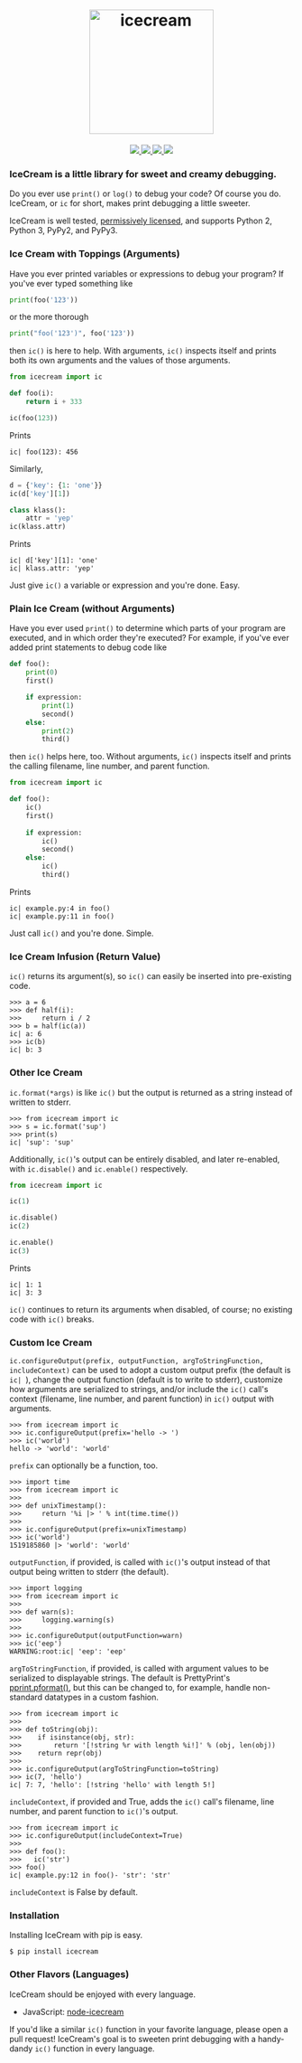 <h1 align="center">
  <img src="icon.svg" width="220px" alt="icecream">
</h1>

<p align="center">
  <a href="https://pypi.python.org/pypi/icecream">
    <img src="https://badge.fury.io/py/icecream.svg">
  </a>
  <a href="https://travis-ci.org/gruns/icecream">
    <img src="https://img.shields.io/travis/gruns/icecream.svg">
  </a>
  <a href="http://unlicense.org/">
    <img src="https://img.shields.io/pypi/l/icecream.svg">
  </a>
  <a href="https://pypi.python.org/pypi/icecream">
    <img src="https://img.shields.io/pypi/pyversions/icecream.svg">
  </a>
</p>


### IceCream is a little library for sweet and creamy debugging.

Do you ever use `print()` or `log()` to debug your code? Of course you
do. IceCream, or `ic` for short, makes print debugging a little sweeter.

IceCream is well tested, [permissively licensed](LICENSE.txt), and supports
Python 2, Python 3, PyPy2, and PyPy3.


### Ice Cream with Toppings (Arguments)

Have you ever printed variables or expressions to debug your program? If you've
ever typed something like

```python
print(foo('123'))
```

or the more thorough


```python
print("foo('123')", foo('123'))
```

then `ic()` is here to help. With arguments, `ic()` inspects itself and prints
both its own arguments and the values of those arguments.

```python
from icecream import ic

def foo(i):
    return i + 333

ic(foo(123))
```

Prints

```
ic| foo(123): 456
```

Similarly,

```python
d = {'key': {1: 'one'}}
ic(d['key'][1])

class klass():
    attr = 'yep'
ic(klass.attr)
```

Prints

```
ic| d['key'][1]: 'one'
ic| klass.attr: 'yep'
```

Just give `ic()` a variable or expression and you're done. Easy.


### Plain Ice Cream (without Arguments)

Have you ever used `print()` to determine which parts of your program are
executed, and in which order they're executed? For example, if you've ever added
print statements to debug code like

```python
def foo():
    print(0)
    first()

    if expression:
        print(1)
        second()
    else:
        print(2)
        third()
```

then `ic()` helps here, too. Without arguments, `ic()` inspects itself and
prints the calling filename, line number, and parent function.

```python
from icecream import ic

def foo():
    ic()
    first()
    
    if expression:
        ic()
        second()
    else:
        ic()
        third()
```

Prints

```
ic| example.py:4 in foo()
ic| example.py:11 in foo()
```

Just call `ic()` and you're done. Simple.


### Ice Cream Infusion (Return Value)

`ic()` returns its argument(s), so `ic()` can easily be inserted into
pre-existing code.

```pycon
>>> a = 6
>>> def half(i):
>>>     return i / 2
>>> b = half(ic(a))
ic| a: 6
>>> ic(b)
ic| b: 3
```


### Other Ice Cream

`ic.format(*args)` is like `ic()` but the output is returned as a string instead
of written to stderr.

```pycon
>>> from icecream import ic
>>> s = ic.format('sup')
>>> print(s)
ic| 'sup': 'sup'
```

Additionally, `ic()`'s output can be entirely disabled, and later re-enabled, with
`ic.disable()` and `ic.enable()` respectively.

```python
from icecream import ic

ic(1)

ic.disable()
ic(2)

ic.enable()
ic(3)
```

Prints

```
ic| 1: 1
ic| 3: 3
```

`ic()` continues to return its arguments when disabled, of course; no existing
code with `ic()` breaks.


### Custom Ice Cream

`ic.configureOutput(prefix, outputFunction, argToStringFunction,
includeContext)` can be used to adopt a custom output prefix (the default is
`ic| `), change the output function (default is to write to stderr), customize
how arguments are serialized to strings, and/or include the `ic()` call's
context (filename, line number, and parent function) in `ic()` output with
arguments.

```pycon
>>> from icecream import ic
>>> ic.configureOutput(prefix='hello -> ')
>>> ic('world')
hello -> 'world': 'world'
```

`prefix` can optionally be a function, too.

```pycon
>>> import time
>>> from icecream import ic
>>>  
>>> def unixTimestamp():
>>>     return '%i |> ' % int(time.time())
>>>
>>> ic.configureOutput(prefix=unixTimestamp)
>>> ic('world')
1519185860 |> 'world': 'world'
```

`outputFunction`, if provided, is called with `ic()`'s output instead of that
output being written to stderr (the default).

```pycon
>>> import logging
>>> from icecream import ic
>>>
>>> def warn(s):
>>>     logging.warning(s)
>>>
>>> ic.configureOutput(outputFunction=warn)
>>> ic('eep')
WARNING:root:ic| 'eep': 'eep'
```

`argToStringFunction`, if provided, is called with argument values to be
serialized to displayable strings. The default is PrettyPrint's
[pprint.pformat()](https://docs.python.org/3/library/pprint.html#pprint.pformat),
but this can be changed to, for example, handle non-standard datatypes in a
custom fashion.

```pycon
>>> from icecream import ic
>>> 
>>> def toString(obj):
>>>    if isinstance(obj, str):
>>>        return '[!string %r with length %i!]' % (obj, len(obj))
>>>    return repr(obj)
>>> 
>>> ic.configureOutput(argToStringFunction=toString)
>>> ic(7, 'hello')
ic| 7: 7, 'hello': [!string 'hello' with length 5!]
```

`includeContext`, if provided and True, adds the `ic()` call's filename, line
number, and parent function to `ic()`'s output.

```pycon
>>> from icecream import ic
>>> ic.configureOutput(includeContext=True)
>>> 
>>> def foo():
>>>   ic('str')
>>> foo()
ic| example.py:12 in foo()- 'str': 'str'
```

`includeContext` is False by default.


### Installation

Installing IceCream with pip is easy.

```
$ pip install icecream
```


### Other Flavors (Languages)

IceCream should be enjoyed with every language.

- JavaScript: [node-icecream](https://github.com/jmerle/node-icecream)

If you'd like a similar `ic()` function in your favorite language, please open a
pull request! IceCream's goal is to sweeten print debugging with a handy-dandy
`ic()` function in every language.
